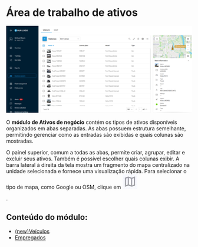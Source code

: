# Área de trabalho de ativos

![Módulo de ativos de negócio](attachments/Untitled-20250423-123845.png)

O **módulo de Ativos de negócio** contém os tipos de ativos disponíveis organizados em abas separadas. As abas possuem estrutura semelhante, permitindo gerenciar como as entradas são exibidas e quais colunas são mostradas.

O painel superior, comum a todas as abas, permite criar, agrupar, editar e excluir seus ativos. Também é possível escolher quais colunas exibir. A barra lateral à direita da tela mostra um fragmento do mapa centralizado na unidade selecionada e fornece uma visualização rápida. Para selecionar o tipo de mapa, como Google ou OSM, clique em ![Untitled-20250325-130334.png](attachments/Untitled-20250325-130334.png)

.

## Conteúdo do módulo:

- [(new)Veículos](area-de-trabalho-de-ativos/newveiculos.md)
- [Empregados](area-de-trabalho-de-ativos/empregados.md)